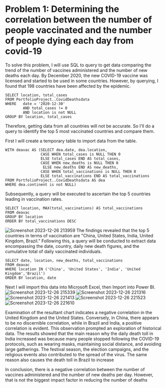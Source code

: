 
# Problem 1: Determining the correlation between the number of people vaccinated and the number of people dying each day from covid-19

To solve this problem, I will use SQL to query to get data comparing the trend of the number of vaccines administered and the number of new deaths each day.
By December 2020, the new COVID-19 vaccine was licensed and started to be used in some countries. However, by querying, I found that 198 countries have been affected by the epidemic.

```
SELECT location, total_cases
FROM PortfolioProject..CovidDeathsdata
WHERE	date = '2020-12-30'
		AND total_cases != 0
		AND location is not NULL
GROUP BY location, total_cases

```
Therefore, getting data from all countries will not be accurate. So I'll do a query to identify the top 5 most vaccinated countries and compare them.

First I will create a temporary table to import data from the table.
```
WITH deavac AS (SELECT dea.date, dea.location,
				CASE WHEN total_cases is NULL THEN 0
				ELSE total_cases END AS total_cases,
				CASE WHEN new_deaths is NULL THEN 0
				 ELSE new_deaths END AS new_deaths,
				CASE WHEN total_vaccinations is NULL THEN 0
				ELSE total_vaccinations END AS total_vaccinations
FROM PortfolioProject..CovidDeathsdata AS dea
WHERE dea.continent is not NULL)

```
Subsequently, a query will be executed to ascertain the top 5 countries leading in vaccination rates.

```
SELECT location, MAX(total_vaccinations) AS total_vaccinations
FROM deavac
GROUP BY location
ORDER BY total_vaccinations DESC

```

![Screenshot 2023-12-26 213959](https://github.com/VietHung29/Covid-project/assets/90827309/b6e47b2f-f8f5-4f0d-a4b7-8f486a4861e6)
The findings revealed that the top 5 countries in terms of vaccination are "China, United States, India, United Kingdom, Brazil." Following this, a query will be conducted to extract data encompassing the date, country, daily new death figures, and the cumulative total of daily vaccinated individuals.

```
SELECT date, location, new_deaths, total_vaccinations
FROM deavac
WHERE location IN ('China', 'United States', 'India', 'United Kingdom','Brazil')
ORDER BY location, date

```
Next I will import this data into Microsoft Excel, then Import into Power BI.
![Screenshot 2023-12-26 215339](https://github.com/VietHung29/Covid-project/assets/90827309/b2384dfd-70d5-4008-b026-9a4621d64577)
![Screenshot 2023-12-26 221316](https://github.com/VietHung29/Covid-project/assets/90827309/01cab86b-77de-4c10-a155-9f7bb831f3a8)
![Screenshot 2023-12-26 221413](https://github.com/VietHung29/Covid-project/assets/90827309/755d1b41-0c2f-488f-887a-3c25d57252cc)
![Screenshot 2023-12-26 221523](https://github.com/VietHung29/Covid-project/assets/90827309/341ea98b-c8d2-4683-862a-86ae4f89764d)
![Screenshot 2023-12-26 221610](https://github.com/VietHung29/Covid-project/assets/90827309/44026e6d-db92-4282-8ceb-ac27dd9bb6a1)

Examination of the resultant chart indicates a negative correlation in the United Kingdom and the United States. Conversely, in China, there appears to be no discernible correlation, while in Brazil and India, a positive correlation is evident. This observation prompted an exploration of historical data. The results showed that the main reason why the daily death toll in India increased was because many people stopped following the COVID-19 protocols, such as wearing masks, maintaining social distance, and avoiding large gatherings. The festival season, the election campaigns, and the religious events also contributed to the spread of the virus. The same reason also causes the death toll in Brazil to increase

In conclusion, there is a negative correlation between the number of vaccines administered and the number of new deaths per day. However, that is not the biggest impact factor in reducing the number of deaths
